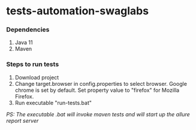 # tests-automation-swaglabs

### Dependencies

1. Java 11
2. Maven

### Steps to run tests

1. Download project
2. Change target.browser in config.properties to select browser. Google chrome is set by default. Set property value to "firefox"  for Mozilla Firefox.
3. Run executable "run-tests.bat"

*PS: The executable .bat will invoke maven tests and will start up the allure report server*